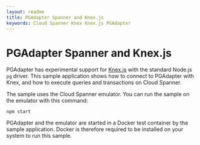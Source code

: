```yaml
---
layout: readme
title: PGAdapter Spanner and Knex.js
keywords: Cloud Spanner Knex Knex.js PGAdapter
---
```


# PGAdapter Spanner and Knex.js

PGAdapter has experimental support for [Knex.js](https://knexjs.org/) with the standard Node.js `pg`
driver. This sample application shows how to connect to PGAdapter with Knex, and how to execute
queries and transactions on Cloud Spanner.

The sample uses the Cloud Spanner emulator. You can run the sample on the emulator with this
command:

```shell
npm start
```

PGAdapter and the emulator are started in a Docker test container by the sample application.
Docker is therefore required to be installed on your system to run this sample.
